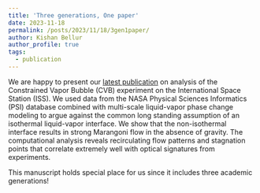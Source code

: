 ```yaml
---
title: 'Three generations, One paper'
date: 2023-11-18
permalink: /posts/2023/11/18/3gen1paper/
author: Kishan Bellur
author_profile: true
tags:
  - publication
---
```


We are happy to present our [latest publication](https://kishanbellur.github.io/publications/chakrabarti_2023.html) on analysis of the Constrained Vapor Bubble (CVB) experiment on the International Space Station (ISS). We used data from the NASA Physical Sciences Informatics (PSI) database combined with multi-scale liquid-vapor phase change modeling to argue against the common long standing assumption of an isothermal liquid-vapor interface. We show that the  non-isothermal interface results in strong Marangoni flow in the absence of gravity. The computational analysis reveals recirculating flow patterns and stagnation points that correlate extremely well with optical signatures from experiments.

This manuscript holds special place for us since it includes three academic generations!


